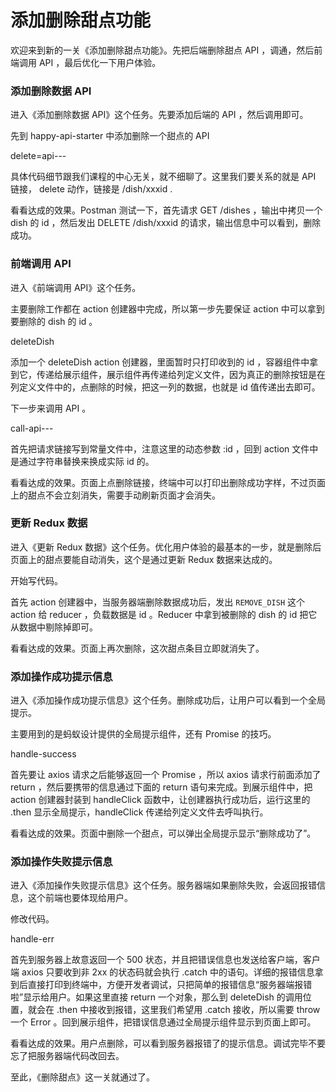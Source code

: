 # 添加删除甜点功能

欢迎来到新的一关《添加删除甜点功能》。先把后端删除甜点 API ，调通，然后前端调用 API ，最后优化一下用户体验。

### 添加删除数据 API

进入《添加删除数据 API》这个任务。先要添加后端的 API ，然后调用即可。

先到 happy-api-starter 中添加删除一个甜点的 API

delete=api---

具体代码细节跟我们课程的中心无关，就不细聊了。这里我们要关系的就是 API 链接， delete 动作，链接是 /dish/xxxid .

看看达成的效果。Postman 测试一下，首先请求 GET /dishes ，输出中拷贝一个 dish 的 id ，然后发出 DELETE /dish/xxxid 的请求，输出信息中可以看到，删除成功。

### 前端调用 API

进入《前端调用 API》这个任务。

主要删除工作都在 action 创建器中完成，所以第一步先要保证 action 中可以拿到要删除的 dish 的 id 。

deleteDish

添加一个 deleteDish action 创建器，里面暂时只打印收到的 id ，容器组件中拿到它，传递给展示组件，展示组件再传递给列定义文件，因为真正的删除按钮是在列定义文件中的，点删除的时候，把这一列的数据，也就是 id 值传递出去即可。

下一步来调用 API 。

call-api---

首先把请求链接写到常量文件中，注意这里的动态参数 :id ，回到 action 文件中是通过字符串替换来换成实际 id 的。

看看达成的效果。页面上点删除链接，终端中可以打印出删除成功字样，不过页面上的甜点不会立刻消失，需要手动刷新页面才会消失。

### 更新 Redux 数据

进入《更新 Redux 数据》这个任务。优化用户体验的最基本的一步，就是删除后页面上的甜点要能自动消失，这个是通过更新 Redux 数据来达成的。

开始写代码。

首先 action 创建器中，当服务器端删除数据成功后，发出 `REMOVE_DISH` 这个 action 给 reducer ，负载数据是 id 。Reducer 中拿到被删除的 dish 的 id 把它从数据中剔除掉即可。

看看达成的效果。页面上再次删除，这次甜点条目立即就消失了。

### 添加操作成功提示信息

进入《添加操作成功提示信息》这个任务。删除成功后，让用户可以看到一个全局提示。

主要用到的是蚂蚁设计提供的全局提示组件，还有 Promise 的技巧。

handle-success

首先要让 axios 请求之后能够返回一个 Promise ，所以 axios 请求行前面添加了 return ，然后要携带的信息通过下面的 return 语句来完成。到展示组件中，把 action 创建器封装到 handleClick 函数中，让创建器执行成功后，运行这里的 .then 显示全局提示，handleClick 传递给列定义文件去呼叫执行。

看看达成的效果。页面中删除一个甜点，可以弹出全局提示显示“删除成功了”。

### 添加操作失败提示信息

进入《添加操作失败提示信息》这个任务。服务器端如果删除失败，会返回报错信息，这个前端也要体现给用户。

修改代码。

handle-err

首先到服务器上故意返回一个 500 状态，并且把错误信息也发送给客户端，客户端 axios 只要收到非 2xx 的状态码就会执行 .catch 中的语句。详细的报错信息拿到后直接打印到终端中，方便开发者调试，只把简单的报错信息“服务器端报错啦”显示给用户。如果这里直接 return 一个对象，那么到 deleteDish 的调用位置，就会在 .then 中接收到报错，这里我们希望用 .catch 接收，所以需要 throw 一个 Error 。回到展示组件，把错误信息通过全局提示组件显示到页面上即可。

看看达成的效果。用户点删除，可以看到服务器报错了的提示信息。调试完毕不要忘了把服务器端代码改回去。

至此，《删除甜点》这一关就通过了。
